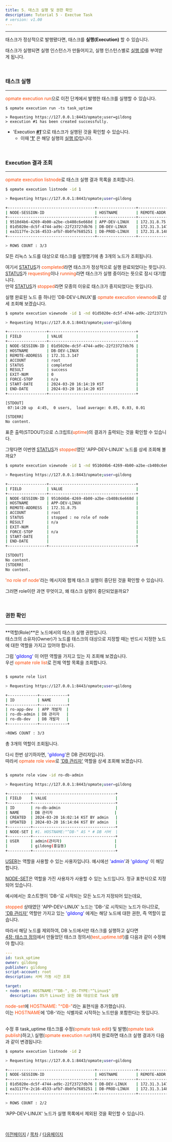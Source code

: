 ```yaml
---
title: 5. 태스크 실행 및 권한 확인
description: Tutorial 5 - Exectue Task
# version: v1.00
---
```


- - -

태스크가 정상적으로 발행됐다면, 태스크를 **실행(Execution)** 할 수 있습니다.

태스크가 실행되면 실행 인스턴스가 만들어지고, 실행 인스턴스별로 <u>실행 ID</u>를 부여받게 됩니다.

<br>

### 태스크 실행
- - -

<span><inline style="color:#ff4500">opmate execution run</inline>으로 이전 단계에서 발행한 태스크를 실행할 수 있습니다.</span>

```
$ opmate execution run -ts task_uptime

> Requesting https://127.0.0.1:8443/opmate;user=gildong
> execution #1 has been created successfully.
```

- 'Execution <u><b>#1</b></u>'으로 태스크가 실행된 것을 확인할 수 있습니다. 
    - 이때 <b><u>'1'</u></b> 은 해당 실행의 <u>실행 ID</u>입니다.

<br>

### Execution 결과 조회
- - -

<span><inline style="color:#ff4500">opmate execution listnode</inline>로 태스크 실행 결과 목록을 조회합니다.</span>

```bash
$ opmate execution listnode -id 1

> Requesting https://127.0.0.1:8443/opmate;user=gildong

+--------------------------------------+-----------------+---------------+-----------+---------+
| NODE-SESSION-ID                      | HOSTNAME        | REMOTE-ADDR   | STATUS    | RESULT  |
+--------------------------------------+-----------------+---------------+-----------+---------+
| 9510d4b6-4269-4b00-a2be-cb408c6e668d | APP-DEV-LINUX   | 172.31.8.75   | stopped   | n/a     |
| 01d5020e-dc5f-4744-ad9c-22f23727db76 | DB-DEV-LINUX    | 172.31.3.147  | completed | success |
| ea3117fe-2c16-4533-afb7-8b0fe7685251 | DB-PROD-LINUX   | 172.31.8.148  | completed | success |
+--------------------------------------+-----------------+---------------+-----------+---------+

> ROWS COUNT : 3/3

```

모든 리눅스 노드를 대상으로 태스크를 실행했기에 총 3개의 노드가 조회됩니다.

여기서 <u>STATUS</u>가 <inline style="color:#ff4500">completed</inline>라면 태스크가 정상적으로 실행 완료되었다는 뜻입니다.\
<span><u>STATUS</u>가 <inline style="color:#ff4500">requesting</inline>이나 <inline style="color:#ff4500">running</inline>라면 태스크가 실행 중이라는 뜻으로 잠시 대기합니다.</span>\
<span>만약 <u>STATUS</u>가 <inline style="color:#ff4500">stopped</inline>라면 모종의 이유로 태스크가 중지되었다는 뜻입니다.</span>


<span>실행 완료된 노드 중 하나인 'DB-DEV-LINUX'를 <inline style="color:#ff4500">opmate execution viewnode</inline>로 상세 조회해 보겠습니다.</span>

```bash
$ opmate execution viewnode -id 1 -nd 01d5020e-dc5f-4744-ad9c-22f23727db76

> Requesting https://127.0.0.1:8443/opmate;user=gildong

+-----------------+--------------------------------------+
| FIELD           | VALUE                                |
+-----------------+--------------------------------------+
| NODE-SESSION-ID | 01d5020e-dc5f-4744-ad9c-22f23727db76 |
| HOSTNAME        | DB-DEV-LINUX                         |
| REMOTE-ADDRESS  | 172.31.3.147                         |
| ACCOUNT         | root                                 |
| STATUS          | completed                            |
| RESULT          | success                              |
| EXIT-NUM        | 0                                    |
| FORCE-STOP      | n/a                                  |
| START-DATE      | 2024-03-20 16:14:19 KST              |
| END-DATE        | 2024-03-20 16:14:20 KST              |
+-----------------+--------------------------------------+

[STDOUT]
 07:14:20 up  4:45,  0 users,  load average: 0.05, 0.03, 0.01

[STDERR]
No content.

```

표준 출력(STDOUT)으로 스크립트(<inline style="color:#ff4500">uptime</inline>)의 결과가 출력되는 것을 확인할 수 있습니다.

그렇다면 이번엔 <u>STATUS</u>가 <inline style="color:#ff4500">stopped</inline>였던 'APP-DEV-LINUX' 노드를 상세 조회해 볼까요?


```bash
$ opmate execution viewnode -id 1 -nd 9510d4b6-4269-4b00-a2be-cb408c6e668d

> Requesting https://127.0.0.1:8443/opmate;user=gildong

+-----------------+--------------------------------------+
| FIELD           | VALUE                                |
+-----------------+--------------------------------------+
| NODE-SESSION-ID | 9510d4b6-4269-4b00-a2be-cb408c6e668d |
| HOSTNAME        | APP-DEV-LINUX                        |
| REMOTE-ADDRESS  | 172.31.8.75                          |
| ACCOUNT         | root                                 |
| STATUS          | stopped : no role of node            |
| RESULT          | n/a                                  |
| EXIT-NUM        |                                      |
| FORCE-STOP      | n/a                                  |
| START-DATE      |                                      |
| END-DATE        |                                      |
+-----------------+--------------------------------------+

[STDOUT]
No content.
[STDERR]
No content.

```

<span><inline style="color:#ff4500">'no role of node'</inline>라는 메시지와 함께 태스크 실행이 중단된 것을 확인할 수 있습니다.</span>

그러면 role이란 과연 무엇이고, 왜 태스크 실행이 중단되었을까요?

<br>

### 권한 확인
- - -

**역할(Role)**은 노드에서의 태스크 실행 권한입니다.\
태스크의 소유자(Owner)가 노드를 태스크의 대상으로 지정할 때는 반드시 지정한 노드에 대한 역할을 가지고 있어야 합니다.

그럼 <span style="color:#0000FF">'gildong'</span> 이 어떤 역할을 가지고 있는 지 조회해 보겠습니다.\
<span>우선 <inline style="color:#ff4500">opmate role list</inline>로 전체 역할 목록을 조회합니다.</span>

```bash

$ opmate role list

> Requesting https://127.0.0.1:8443/opmate;user=gildong

+-------------+------------+
| ID          | NAME       |
+-------------+------------+
| ro-app-dev  | APP 개발자  |
| ro-db-admin | DB 관리자   |
| ro-db-dev   | DB 개발자   |
+-------------+------------+

>ROWS COUNT : 3/3

```

총 3개의 역할이 조회됩니다.

다시 한번 상기하자면, <span style="color:#0000FF">'gildong'</span>은 DB 관리자입니다.\
따라서 <inline style="color:#ff4500">opmate role view</inline>로 <u>'DB 관리자'</u> 역할을 상세 조회해 보겠습니다.

```bash

$ opmate role view -id ro-db-admin

> Requesting https://127.0.0.1:8443/opmate;user=gildong

+----------+------------------------------------+
| FIELD    | VALUE                              |
+----------+------------------------------------+
| ID       | ro-db-admin                        |
| NAME     | DB 관리자                           |
| CREATED  | 2024-03-20 16:02:14 KST BY admin   |
| UPDATED  | 2024-03-20 16:14:04 KST BY admin   |
+----------+------------------------------------+
| NODE-SET | #1. HOSTNAME:"^DB-" AS * # DB 서버  |
+----------+------------------------------------+
| USER     | admin(관리자)                       |
|          | gildong(홍길동)                     |
+----------+------------------------------------+

```

<u>USER</u>는 역할을 사용할 수 있는 사용자입니다. 예시에선 <span style="color:#0000FF">'admin'</span>과 <span style="color:#0000FF">'gildong'</span> 이 해당합니다.

<u>NODE-SET</u>은 역할을 가진 사용자가 사용할 수 있는 노드입니다. 정규 표현식으로 지정되어 있습니다.

예시에서는 호스트명이 'DB-'로 시작되는 모든 노드가 지정되어 있는데요,

<span><inline style="color:#ff4500">stopped</inline> 상태였던 'APP-DEV-LINUX' 노드는 'DB-'로 시작되는 노드가 아니므로,</span>\
<u>'DB 관리자'</u> 역할만 가지고 있는 <span style="color:#0000FF">'gildong'</span> 에게는 해당 노드에 대한 권한, 즉 역할이 없습니다.

따라서 해당 노드를 제외하여, DB 노드에서만 태스크를 실행하고 싶다면\
[4장: 태스크 정의](Tutorial4.md)에서 만들었던 태스크 정의서(<inline style="color:#ff4500">test_uptime.tdf</inline>)를 다음과 같이 수정해야 합니다:

```yaml
---
id: task_uptime
owner: gildong
publisher: gildong
script-account: root
description: 서버 가동 시간 조회

target:
- node-set: HOSTNAME:"^DB-", OS-TYPE:"^Linux$"
  description: OS가 Linux인 모든 DB 대상으로 Task 실행

```

<span><inline style="color:#ff4500">node-set</inline>에 <inline style="color:#ff4500">HOSTNAME: "^DB-"</inline>라는 표현식을 추가했습니다.<span><br>
<span>이는 <inline style="color:#ff4500">HOSTNAME</inline>에 'DB-'라는 식별자로 시작하는 노드만을 포함한다는 뜻입니다.</span><br>

<br>
수정 후 task_uptime 태스크를 수정(<inline style="color:#ff4500">opmate task edit</inline>) 및 발행(<inline style="color:#ff4500">opmate task publish</inline>)하고,\
실행(<inline style="color:#ff4500">opmate execution run</inline>)까지 완료하면 태스크 실행 결과가 다음과 같이 변경됩니다:


```bash
$ opmate execution listnode -id 2

> Requesting https://127.0.0.1:8443/opmate;user=gildong

+--------------------------------------+-----------------+---------------+-----------+---------+
| NODE-SESSION-ID                      | HOSTNAME        | REMOTE-ADDR   | STATUS    | RESULT  |
+--------------------------------------+-----------------+---------------+-----------+---------+
| 01d5020e-dc5f-4744-ad9c-22f23727db76 | DB-DEV-LINUX    | 172.31.3.147  | completed | success |
| ea3117fe-2c16-4533-afb7-8b0fe7685251 | DB-PROD-LINUX   | 172.31.3.148  | completed | success |
+--------------------------------------+-----------------+---------------+-----------+---------+

> ROWS COUNT : 2/2

```

'APP-DEV-LINUX' 노드가 실행 목록에서 제외된 것을 확인할 수 있습니다.

<br>

[이전페이지](Tutorial4.md) / [목차](Tutorial.md) / [다음페이지](Tutorial6.md)
